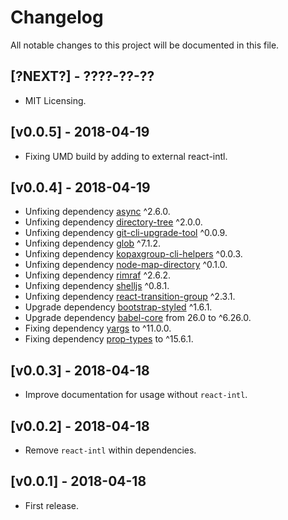 # Changelog

All notable changes to this project will be documented in this file.

## [?NEXT?] - ????-??-??

- MIT Licensing.

## [v0.0.5] - 2018-04-19

- Fixing UMD build by adding to external react-intl.

## [v0.0.4] - 2018-04-19

- Unfixing dependency [async](https://www.npmjs.com/package/async) ^2.6.0.
- Unfixing dependency [directory-tree](https://www.npmjs.com/package/directory-tree) ^2.0.0.
- Unfixing dependency [git-cli-upgrade-tool](https://www.npmjs.com/package/git-cli-upgrade-tool) ^0.0.9.
- Unfixing dependency [glob](https://www.npmjs.com/package/glob) ^7.1.2.
- Unfixing dependency [kopaxgroup-cli-helpers](https://www.npmjs.com/package/kopaxgroup-cli-helpers) ^0.0.3.
- Unfixing dependency [node-map-directory](https://www.npmjs.com/package/node-map-directory) ^0.1.0.
- Unfixing dependency [rimraf](https://www.npmjs.com/package/rimraf) ^2.6.2.
- Unfixing dependency [shelljs](https://www.npmjs.com/package/shelljs) ^0.8.1.
- Unfixing dependency [react-transition-group](https://www.npmjs.com/package/react-transition-group) ^2.3.1.
- Upgrade dependency [bootstrap-styled](https://www.npmjs.com/package/bootstrap-styled) ^1.6.1.
- Upgrade dependency [babel-core](https://www.npmjs.com/package/babel-core) from 26.0 to ^6.26.0.
- Fixing dependency [yargs](https://www.npmjs.com/package/yargs) to ^11.0.0.
- Fixing dependency [prop-types](https://www.npmjs.com/package/prop-types) to ^15.6.1.

## [v0.0.3] - 2018-04-18

- Improve documentation for usage without `react-intl`.

## [v0.0.2] - 2018-04-18

- Remove `react-intl` within dependencies.

## [v0.0.1] - 2018-04-18

- First release.

